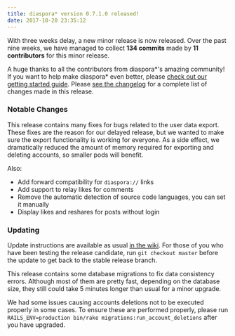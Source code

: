 ```yaml
---
title: diaspora* version 0.7.1.0 released!
date: 2017-10-20 23:35:12
---
```


With three weeks delay, a new minor release is now released. Over the past nine weeks, we have managed to collect **134 commits** made by **11 contributors** for this minor release.

A huge thanks to all the contributors from diaspora\*'s amazing community! If you want to help make diaspora* even better, please [check out our getting started guide](https://wiki.diasporafoundation.org/Getting_started_with_contributing). Please [see the changelog](https://github.com/diaspora/diaspora/releases/tag/v0.7.1.0) for a complete list of changes made in this release.

### Notable Changes

This release contains many fixes for bugs related to the user data export. These fixes are the reason for our delayed release, but we wanted to make sure the export functionality is working for everyone. As a side effect, we dramatically reduced the amount of memory required for exporting and deleting accounts, so smaller pods will benefit.

Also:

* Add forward compatibility for `diaspora://` links
* Add support to relay likes for comments
* Remove the automatic detection of source code languages, you can set it manually
* Display likes and reshares for posts without login

### Updating

Update instructions are available as usual [in the wiki](https://wiki.diasporafoundation.org/Updating). For those of you who have been testing the release candidate, run `git checkout master` before the update to get back to the stable release branch.

This release contains some database migrations to fix data consistency errors. Although most of them are pretty fast, depending on the database size, they still could take 5 minutes longer than usual for a minor upgrade.

We had some issues causing accounts deletions not to be executed properly in some cases. To ensure these are performed properly, please run `RAILS_ENV=production bin/rake migrations:run_account_deletions` after you have upgraded.
